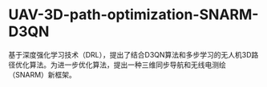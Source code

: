 # UAV-3D-path-optimization-SNARM-D3QN
基于深度强化学习技术（DRL），提出了结合D3QN算法和多步学习的无人机3D路径优化算法。为进一步优化算法，提出一种三维同步导航和无线电测绘（SNARM）新框架。
